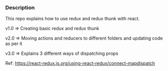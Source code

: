 ### Description

This repo explains how to use redux and redux thunk with react.

v1.0 => Creating basic redux and redux thunk

v2.0 => Moving actions and reducers to different folders and updating code as per it 

v3.0 => Explains 3 different ways of dispatching props

Ref: https://react-redux.js.org/using-react-redux/connect-mapdispatch
